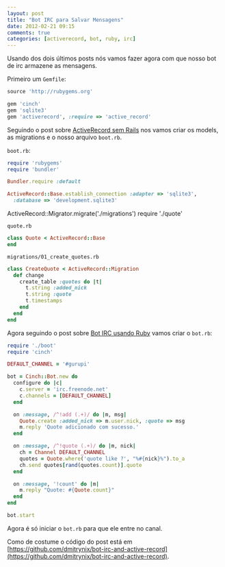 ```yaml
---
layout: post
title: "Bot IRC para Salvar Mensagens"
date: 2012-02-21 09:15
comments: true
categories: [activerecord, bot, ruby, irc]
---
```


Usando dos dois últimos posts nós vamos fazer agora com que nosso bot de
irc armazene as mensagens.

Primeiro um `Gemfile`:

```ruby
source 'http://rubygems.org'

gem 'cinch'
gem 'sqlite3'
gem 'activerecord', :require => 'active_record'
```

Seguindo o post sobre [ActiveRecord sem Rails](/activerecord-sem-rails) nos
vamos criar os models, as migrations e o nosso arquivo `boot.rb`.

`boot.rb`:

```ruby
require 'rubygems'
require 'bundler'

Bundler.require :default

ActiveRecord::Base.establish_connection :adapter => 'sqlite3',
  :database => 'development.sqlite3'
```

ActiveRecord::Migrator.migrate('./migrations')
require './quote'

`quote.rb`

```ruby
class Quote < ActiveRecord::Base
end
```

`migrations/01_create_quotes.rb`

```ruby
class CreateQuote < ActiveRecord::Migration
  def change
    create_table :quotes do |t|
      t.string :added_nick
      t.string :quote
      t.timestamps
    end
  end
end
```

Agora seguindo o post sobre [Bot IRC usando Ruby](/bot-irc-usando-ruby)
vamos criar o `bot.rb`:

```ruby
require './boot'
require 'cinch'

DEFAULT_CHANNEL = '#gurupi'

bot = Cinch::Bot.new do
  configure do |c|
    c.server = 'irc.freenode.net'
    c.channels = [DEFAULT_CHANNEL]
  end

  on :message, /^!add (.+)/ do |m, msg|
    Quote.create :added_nick => m.user.nick, :quote => msg
    m.reply 'Quote adicionado com sucesso.'
  end

  on :message, /^!quote (.+)/ do |m, nick|
    ch = Channel DEFAULT_CHANNEL
    quotes = Quote.where('quote like ?', "%#{nick}%").to_a
    ch.send quotes[rand(quotes.count)].quote
  end

  on :message, '!count' do |m|
    m.reply "Quote: #{Quote.count}"
  end
end

bot.start
```

Agora é só iniciar o `bot.rb` para que ele entre no canal.

Como de costume o código do post está em
[https://github.com/dmitrynix/bot-irc-and-active-record](https://github.com/dmitrynix/bot-irc-and-active-record).
